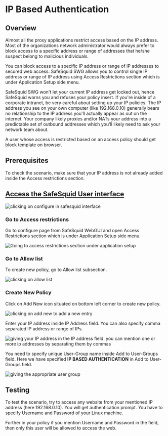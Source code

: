 # IP Based Authentication

## Overview

Almost all the proxy applications restrict access based on the IP address. Most of the organizations network administrator would always prefer to block access to a specific address or range of addresses that he/she suspect belong to malicious individuals.

You can block access to a specific IP address or range of IP addresses to secured web access. SafeSquid SWG allows you to control single IP address or range of IP address using Access Restrictions section which is under Application Setup side menu.

SafeSquid SWG won't let your current IP address get locked out, hence SafeSquid warns you and refuses your policy insert. If you're inside of a corporate intranet, be very careful about setting up your IP policies. The IP address you see on your own computer (like 192.168.0.10) generally bears no relationship to the IP address you'll actually appear as out on the internet. Your company likely proxies and/or NATs your address into a predictable set of outbound addresses which you'll likely need to ask your network team about.

A user whose access is restricted based on an access policy should get block template on browser.

## Prerequisites

To check the scenario, make sure that your IP address is not already added inside the Access restrictions section.

## [Access the SafeSquid User interface](https://help.safesquid.com/portal/en/kb/articles/access-the-safesquid-user-interface)

![clicking on configure in safesquid interface](/img/How_To/IP_based_authentication/image1.webp)

### Go to Access restrictions

Go to configure page from SafeSquid WebGUI and open Access Restrictions section which is under Application Setup side menu.

![Going to access restrictions section under application setup](/img/How_To/IP_based_authentication/image2.webp)

### Go to Allow list

To create new policy, go to Allow list subsection.

![clicking on allow list ](/img/How_To/IP_based_authentication/image3.webp)

### Create New Policy

Click on Add New icon situated on bottom left corner to create new policy.

![clicking on add new to add a new entry](/img/How_To/IP_based_authentication/image4.webp)

Enter your IP address inside IP Address field. You can also specify comma separated lP address or range of IPs.

![giving your IP address in the IP address field. you can mention one or more ip addresses by separating them by commas](/img/How_To/IP_based_authentication/image5.webp)

You need to specify unique User-Group name inside Add to User-Groups field. Here we have specified **IP BASED AUTHENTICATION** in Add to User-Groups field.

![giving the appropriate user group](/img/How_To/IP_based_authentication/image6.webp)

## Testing 

To test the scenario, try to access any website from your mentioned IP address (here 192.168.0.10). You will get authentication prompt. You have to specify Username and Password of your Linux machine.

Further in your policy if you mention Username and Password in the field, then only this user will be allowed to access the web.
